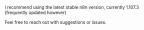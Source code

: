 I recommend using the latest stable n8n version, currently 1.107.3 (frequently updated however)

Feel free to reach out with suggestions or issues.